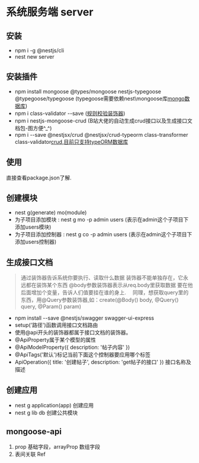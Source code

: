 # 系统服务端 server
## 安装
- npm i -g @nestjs/cli
- nest new server

## 安装插件
- npm install mongoose @types/mongoose nestjs-typegoose @typegoose/typegoose (typegoose需要依赖nest\mongoose库<a href="https://www.npmjs.com/package/nestjs-typegoose">mongo数据库</a>)
- npm i class-validator --save (<a href="https://www.npmjs.com/package/class-validator">规则校验装饰器</a>)
- npm i nestjs-mongoose-crud (B站大佬的自动生成crud接口以及生成接口文档包-图方便^_^)
- npm i --save @nestjsx/crud @nestjsx/crud-typeorm class-transformer class-validator<a href="https://docs.nestjs.cn/6/recipes?id=crud">crud,目前只支持typeORM数据库</a>



## 使用
直接查看package.json了解.

## 创建模块
- nest g(generate) mo(module)
- 为子项目添加模块 : nest g mo -p admin users (表示在admin这个子项目下添加users模块)
- 为子项目添加控制器 : nest g co -p admin users (表示在admin这个子项目下添加users控制器)

## 生成接口文档
<a href="https://docs.nestjs.cn/6/recipes?id=openapi-swagger"></a>
> 通过装饰器告诉系统你要执行、读取什么数据
  装饰器不能单独存在，它永远都在装饰某个东西
  @body参数装饰器表示从req.body里获取数据 要在他后面增加个变量，告诉人们值要挂在谁的身上.
　同理，想获取query里的东西，用@Query参数装饰器,如：create(@Body() body, @Query() query, @Param() param)
- npm install --save @nestjs/swagger swagger-ui-express
- setup('路径')函数调用接口文档路由
- 使用@api开头的装饰器都属于接口文档的装饰器。
- @ApiProperty属于某个模型的属性
- @ApiModelProperty({ description: '帖子内容' })
- @ApiTags('默认')标记当前下面这个控制器要应用哪个标签
- ApiOperation({ title: '创建帖子', description: 'get帖子的接口' }) 接口名称及描述

## 创建应用
- nest g application(app) 创建应用
- nest g lib db 创建公共模块

## mongoose-api 

1. prop 基础字段，arrayProp 数组字段
2. 表间关联 Ref<xxx>